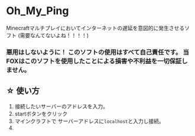 # Oh_My_Ping
Minecraftマルチプレイにおいてインターネットの遅延を意図的に発生させるソフト (需要なんてないよね！！！！)

### 悪用はしないように！ このソフトの使用はすべて自己責任です。 当FOXはこのソフトを使用したことによる損害や不利益を一切保証しません。

## ☆ 使い方
1. 接続したいサーバーのアドレスを入力。
2. startボタンをクリック
3. マインクラフトで サーバーアドレスに`localhost`と入力し接続。
4. 
